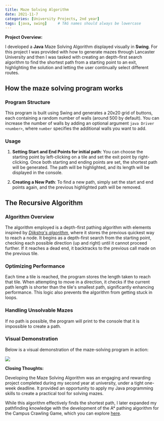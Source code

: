 ```yaml
---
title: Maze Solving Algorithm
date: 2021-11-7
categories: [University Projects, 2nd year]
tags: [java, swing]     # TAG names should always be lowercase
---
```


**Project Overview:** 

I developed a **Java** Maze Solving Algorithm displayed visually in **Swing**. For this project I was provided with how to generate mazes through Lancaster University and then I was tasked with creating an depth-first search algorithm to find the shortest path from a starting point to an exit, highlighting the solution and letting the user continually select different routes.

## How the maze solving program works

### Program Structure
This program is built using Swing and generates a 20x20 grid of buttons, each containing a random number of walls (around 500 by default). You can increase the number of walls by adding an optional argument `java Driver <number>`, where `number` specifies the additional walls you want to add.

### Usage
1. **Setting Start and End Points for initial path**: You can choose the starting point by left-clicking on a tile and set the exit point by right-clicking. Once both starting and ending points are set, the shortest path will be generated. The path will be highlighted, and its length will be displayed in the console.

2. **Creating a New Path**: To find a new path, simply set the start and end points again, and the previous highlighted path will be removed.

## The Recursive Algorithm

### Algorithm Overview
The algorithm employed is a depth-first pathing algorithm with elements inspired by *[Dijkstra's algorithm](https://en.wikipedia.org/wiki/Dijkstra%27s_algorithm)*, where it stores the previous quickest way to reach a node. It begins as a depth-first search from the starting point, checking each possible direction (up and right) until it cannot proceed further. If it reaches a dead end, it backtracks to the previous call made on the previous tile.

### Optimizing Performance
Each time a tile is reached, the program stores the length taken to reach that tile. When attempting to move in a direction, it checks if the current path length is shorter than the tile's smallest path, significantly enhancing performance. This logic also prevents the algorithm from getting stuck in loops.

### Handling Unsolvable Mazes
If no path is possible, the program will print to the console that it is impossible to create a path.

### Visual Demonstration
Below is a visual demonstration of the maze-solving program in action:

![](https://michael-perdue.github.io/assets/maze.gif)

**Closing Thoughts:** 

Developing the Maze Solving Algorithm was an engaging and rewarding project completed during my second year at university, under a tight one-week deadline. It provided an opportunity to apply my Java programming skills to create a practical tool for solving mazes.

While this algorithm effectively finds the shortest path, I later expanded my pathfinding knowledge with the development of the A* pathing algorithm for the Campus Crawling Game, which you can explore [here](https://michael-perdue.github.io/posts/campus-crawl-game-and-engine/#enemy-movement-and-a-pathing).